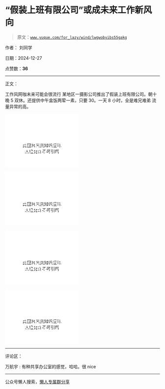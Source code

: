 # “假装上班有限公司”或成未来工作新风向

> 原文：[`www.yuque.com/for_lazy/wind/lwgwobyibs55gakg`](https://www.yuque.com/for_lazy/wind/lwgwobyibs55gakg)

作者： 刘同学

日期：2024-12-27

点赞数：**36**

* * *

正文：

工作风网咖未来可能会很流行 某地区一摄影公司推出了假装上班有限公司。朝十晚 5 双休。还提供中午盒饭两荤一素，只要 30。一天 8 小时，全是难兄难弟 流量异常的高。

![](img/25385af35bccabb76f0b42764d743460.png "None")

![](img/71de1ab16a26a26195fe3be130757ed3.png "None")

![](img/ce388b3b2ded56c27524974e66ea08b6.png "None")

![](img/b5f0080314fa763a2bc8a10eaf3dcafd.png "None")

* * *

评论区：

万航宇 : 有种共享办公室的感觉，哈哈。很 nice

* * *

公众号懒人搜索，[懒人专属群分享](https://lazybook.fun/#/blog/group)